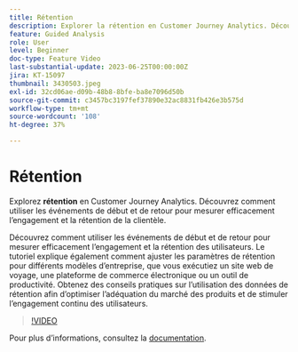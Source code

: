 ```yaml
---
title: Rétention
description: Explorer la rétention en Customer Journey Analytics. Découvrez comment utiliser les événements de début et de retour pour mesurer efficacement l’engagement et la rétention de la clientèle.
feature: Guided Analysis
role: User
level: Beginner
doc-type: Feature Video
last-substantial-update: 2023-06-25T00:00:00Z
jira: KT-15097
thumbnail: 3430503.jpeg
exl-id: 32cd06ae-d09b-48b8-8bfe-ba8e7096d50b
source-git-commit: c3457bc3197fef37890e32ac8831fb426e3b575d
workflow-type: tm+mt
source-wordcount: '108'
ht-degree: 37%

---
```


# Rétention

Explorez **rétention** en Customer Journey Analytics. Découvrez comment utiliser les événements de début et de retour pour mesurer efficacement l’engagement et la rétention de la clientèle.

Découvrez comment utiliser les événements de début et de retour pour mesurer efficacement l’engagement et la rétention des utilisateurs. Le tutoriel explique également comment ajuster les paramètres de rétention pour différents modèles d’entreprise, que vous exécutiez un site web de voyage, une plateforme de commerce électronique ou un outil de productivité. Obtenez des conseils pratiques sur l’utilisation des données de rétention afin d’optimiser l’adéquation du marché des produits et de stimuler l’engagement continu des utilisateurs.

>[!VIDEO](https://video.tv.adobe.com/v/3430503/?learn=on)

Pour plus dʼinformations, consultez la [documentation](https://experienceleague.adobe.com/fr/docs/analytics-platform/using/guided-analysis/retention/retention-rates).
